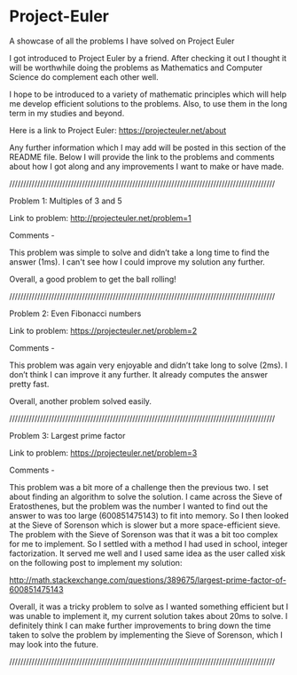 Project-Euler
=============

A showcase of all the problems I have solved on Project Euler

I got introduced to Project Euler by a friend. After checking it out I thought it will be worthwhile doing the problems as Mathematics and Computer Science do complement each other well. 

I hope to be introduced to a variety of mathematic principles which will help me develop efficient solutions to the problems. Also, to use them in the long term in my studies and beyond. 

Here is a link to Project Euler: https://projecteuler.net/about

Any further information which I may add will be posted in this section of the README file. Below I will provide the link to the problems and comments about how I got along and any improvements I want to make or have made.

///////////////////////////////////////////////////////////////////////////////////////////////

Problem 1: Multiples of 3 and 5

Link to problem: http://projecteuler.net/problem=1

Comments -

This problem was simple to solve and didn’t take a long time to find the answer (1ms). I can't see how I could improve my solution any further.

Overall, a good problem to get the ball rolling!

///////////////////////////////////////////////////////////////////////////////////////////////

Problem 2: Even Fibonacci numbers

Link to problem: https://projecteuler.net/problem=2

Comments -

This problem was again very enjoyable and didn’t take long to solve (2ms). I don’t think I can improve it any further. It already computes the answer pretty fast.

Overall, another problem solved easily.

///////////////////////////////////////////////////////////////////////////////////////////////

Problem 3: Largest prime factor

Link to problem: https://projecteuler.net/problem=3

Comments -

This problem was a bit more of a challenge then the previous two. I set about finding an algorithm to solve the solution. I came across the Sieve of Eratosthenes, but the problem was the number I wanted to find out the answer to was too large (600851475143) to fit into memory. So I then looked at the Sieve of Sorenson which is slower but a more space-efficient sieve. The problem with the Sieve of Sorenson was that it was a bit too complex for me to implement. So I settled with a method I had used in school, integer factorization. It served me well and I used same idea as the user called xisk on the following post to implement my solution:

http://math.stackexchange.com/questions/389675/largest-prime-factor-of-600851475143

Overall, it was a tricky problem to solve as I wanted something efficient but I was unable to implement it, my current solution takes about 20ms to solve. I definitely think I can make further improvements to bring down the time taken to solve the problem by implementing the Sieve of Sorenson, which I may look into the future.

///////////////////////////////////////////////////////////////////////////////////////////////
